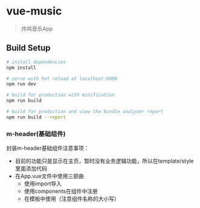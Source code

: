 # vue-music

> 炸鸡音乐App

## Build Setup

``` bash
# install dependencies
npm install

# serve with hot reload at localhost:8080
npm run dev

# build for production with minification
npm run build

# build for production and view the bundle analyzer report
npm run build --report
```

### m-header(基础组件)

封装m-header基础组件注意事项：
* 目前的功能只是显示在主页，暂时没有业务逻辑功能，所以在template/style里面添加代码
* 在App.vue文件中使用三部曲
    * 使用import导入
    * 使用components在组件中注册
    * 在模板中使用（注意组件名称的大小写）